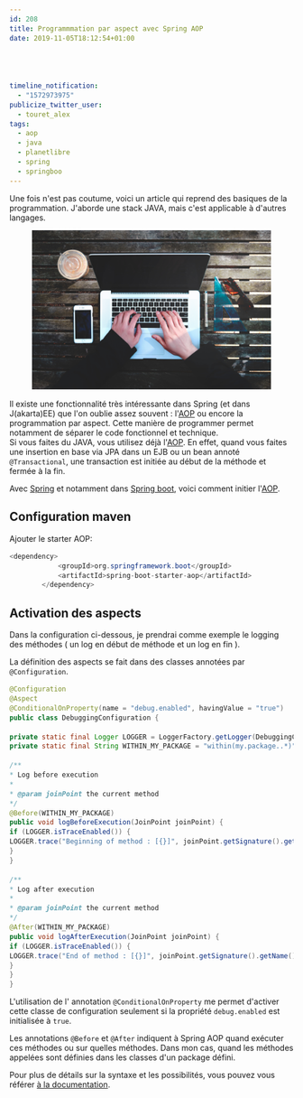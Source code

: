 ```yaml
---
id: 208
title: Programmmation par aspect avec Spring AOP
date: 2019-11-05T18:12:54+01:00




timeline_notification:
  - "1572973975"
publicize_twitter_user:
  - touret_alex
tags:
  - aop
  - java
  - planetlibre
  - spring
  - springboo
---
```

Une fois n'est pas coutume, voici un article qui reprend des basiques de la programmation. J'aborde une stack JAVA, mais c'est applicable à d'autres langages.

<div class="wp-block-image">
  <figure class="aligncenter size-large"><img src="/assets/images/2019/11/stanley-dai-73ozynjvoni-unsplash.jpg?w=1024" alt="" class="wp-image-231" /></figure>
</div>

Il existe une fonctionnalité très intéressante dans Spring (et dans J(akarta)EE) que l'on oublie assez souvent : l'[AOP](https://fr.wikipedia.org/wiki/Programmation_orient%C3%A9e_aspect) ou encore la programmation par aspect. Cette manière de programmer permet notamment de séparer le code fonctionnel et technique.  
Si vous faites du JAVA, vous utilisez déjà l'[AOP](https://fr.wikipedia.org/wiki/Programmation_orient%C3%A9e_aspect). En effet, quand vous faites une insertion en base via JPA dans un EJB ou un bean annoté `@Transactional`, une transaction est initiée au début de la méthode et fermée à la fin.

Avec [Spring](https://docs.spring.io/spring/docs/current/spring-framework-reference/core.html) et notamment dans [Spring boot](https://github.com/spring-projects/spring-boot/), voici comment initier l'[AOP](https://docs.spring.io/spring/docs/current/spring-framework-reference/core.html#aop-api-advice).

## Configuration maven

Ajouter le starter AOP:

```java
<dependency>
            <groupId>org.springframework.boot</groupId>
            <artifactId>spring-boot-starter-aop</artifactId>
        </dependency>

```


## Activation des aspects 

Dans la configuration ci-dessous, je prendrai comme exemple le logging des méthodes ( un log en début de méthode et un log en fin ).   
  
La définition des aspects se fait dans des classes annotées par `@Configuration`.

```java
@Configuration
@Aspect
@ConditionalOnProperty(name = "debug.enabled", havingValue = "true")
public class DebuggingConfiguration {

private static final Logger LOGGER = LoggerFactory.getLogger(DebuggingConfiguration.class);
private static final String WITHIN_MY_PACKAGE = "within(my.package..*)";

/**
* Log before execution
*
* @param joinPoint the current method
*/
@Before(WITHIN_MY_PACKAGE)
public void logBeforeExecution(JoinPoint joinPoint) {
if (LOGGER.isTraceEnabled()) {
LOGGER.trace("Beginning of method : [{}]", joinPoint.getSignature().getName());
}
}

/**
* Log after execution
*
* @param joinPoint the current method
*/
@After(WITHIN_MY_PACKAGE)
public void logAfterExecution(JoinPoint joinPoint) {
if (LOGGER.isTraceEnabled()) {
LOGGER.trace("End of method : [{}]", joinPoint.getSignature().getName());
}
}
}
```


L'utilisation de l' annotation `@ConditionalOnProperty` me permet d'activer cette classe de configuration seulement si la propriété `debug.enabled` est initialisée à `true`.  
  
Les annotations `@Before` et `@After` indiquent à Spring AOP quand exécuter ces méthodes ou sur quelles méthodes. Dans mon cas, quand les méthodes appelées sont définies dans les classes d'un package défini.  
  
Pour plus de détails sur la syntaxe et les possibilités, vous pouvez vous référer [à la documentation](https://docs.spring.io/spring/docs/2.0.x/reference/aop.html).